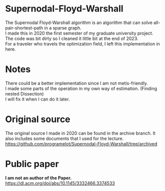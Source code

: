 # Supernodal-Floyd-Warshall

The Supernodal Floyd-Warshall algorithm is an algorithm that can solve all-pair-shortest-path in a sparse graph.\
I made this in 2020 the first semester of my graduate university project.\
The code was bit dirty so I cleaned it little bit at the end of 2023.\
For a traveler who travels the optimization field, I left this implementation in here.

# Notes
There could be a better implementation since I am not metis-friendly.\
I made some parts of the operation in my own way of estimation. (Finding nested Dissection)\
I will fix it when I can do it later.

# Original source
The original source I made in 2020 can be found in the archive branch.
It also includes some documents that I used for the lecture.
https://github.com/programelot/Supernodal-Floyd-Warshall/tree/archived

# Public paper
**I am not an author of the Paper.** \
https://dl.acm.org/doi/abs/10.1145/3332466.3374533
